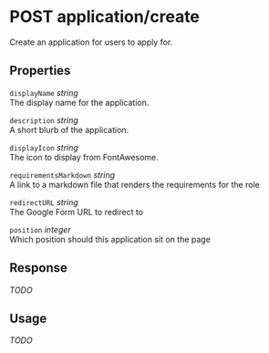 # <span class="badge badge-light">POST</span> <span class="badge badge-light">application/create</span>


Create an application for users to apply for.

## Properties

`displayName` *string*  
The display name for the application.

`description` *string*  
A short blurb of the application.

`displayIcon` *string*  
The icon to display from FontAwesome.

`requirementsMarkdown` *string*  
A link to a markdown file that renders the requirements for the role

`redirectURL` *string*  
The Google Form URL to redirect to

`position` *integer*  
Which position should this application sit on the page


## Response

*TODO*

## Usage

*TODO*

